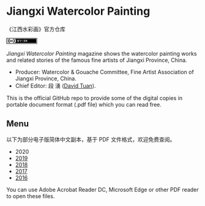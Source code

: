 # Jiangxi Watercolor Painting

《江西水彩画》官方仓库

[![Creative Commons Attribution-ShareAlike 4.0 International License](./assets/cc-by-sa.png)](./LICENSE)

_Jiangxi Watercolor Painting_ magazine shows the watercolor painting works and related stories of the famous fine artists of Jiangxi Province, China.

- Producer: Watercolor & Gouache Committee, Fine Artist Association of Jiangxi Province, China.
- Chief Editor: 段 湧 ([David Tuan](https://github.com/artistduan)).

This is the official GitHub repo to provide some of the digital copies in portable document format (.pdf file) which you can read free.

## Menu

以下为部分电子版简体中文副本，基于 PDF 文件格式，欢迎免费查阅。

- 2020
- [2019](./magazine/WatercolorJx-2019.pdf)
- [2018](./magazine/WatercolorJx-2018.pdf)
- [2017](./magazine/WatercolorJx-2017.pdf)
- [2016](./magazine/WatercolorJx-2016.pdf)

You can use Adobe Acrobat Reader DC, Microsoft Edge or other PDF reader to open these files.
